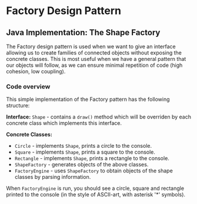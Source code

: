 # Factory Design Pattern

## Java Implementation: The Shape Factory


The Factory design pattern is used when we want to give an interface allowing us to create families of connected objects without exposing the concrete classes. This is most useful when we have a general pattern that our objects will follow, as we can ensure minimal repetition of code (high cohesion, low coupling).

### Code overview

This simple implementation of the Factory pattern has the following structure:

__Interface:__ `Shape` - contains a `draw()` method which will be overriden by each concrete class which implements this interface.


__Concrete Classes:__

* `Circle` - implements `Shape`, prints a circle to the console.
* `Square` - implements `Shape`, prints a square to the console.
* `Rectangle` - implements `Shape`, prints a rectangle to the console.
* `ShapeFactory` - generates objects of the above classes.
* `FactoryEngine` - uses `ShapeFactory` to obtain objects of the shape classes by parsing information.


When `FactoryEngine` is run, you should see a circle, square and rectangle printed to the console (in the style of ASCII-art, with asterisk '*' symbols).
